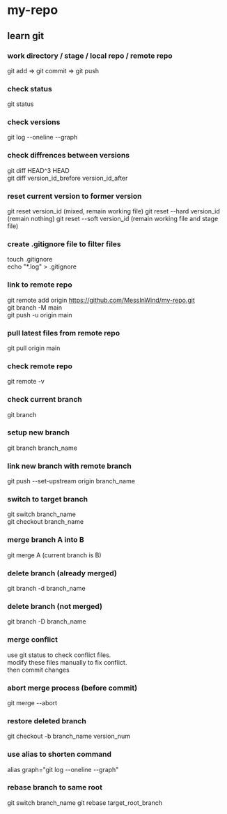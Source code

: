 # my-repo

## learn git

### work directory / stage / local repo / remote repo
git add => git commit => git push

### check status
git status

### check versions
git log --oneline --graph

### check diffrences between versions
git diff HEAD^3 HEAD <br>
git diff version_id_brefore version_id_after

### reset current version to former version
git reset version_id (mixed, remain working file)
git reset --hard version_id (remain nothing)
git reset --soft version_id (remain working file and stage file)

### create .gitignore file to filter files
touch .gitignore <br>
echo "*.log" > .gitignore

### link to remote repo
git remote add origin https://github.com/MessInWind/my-repo.git <br>
git branch -M main <br>
git push -u origin main

### pull latest files from remote repo
git pull origin main

### check remote repo
git remote -v

### check current branch
git branch

### setup new branch
git branch branch_name

### link new branch with remote branch
git push --set-upstream origin branch_name

### switch to target branch
git switch branch_name <br>
git checkout branch_name

### merge branch A into B
git merge A (current branch is B)

### delete branch (already merged)
git branch -d branch_name

### delete branch (not merged)
git branch -D branch_name

### merge conflict
use git status to check conflict files. <br>
modify these files manually to fix conflict. <br>
then commit changes

### abort merge process (before commit)
git merge --abort

### restore deleted branch
git checkout -b branch_name version_num

### use alias to shorten command
alias graph="git log --oneline --graph"

### rebase branch to same root
git switch branch_name
git rebase target_root_branch
